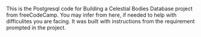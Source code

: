 This is the Postgresql code for Building a Celestial Bodies Database project from freeCodeCamp. 
You may infer from here, if needed to help with difficulites you are facing. 
It was built with instructions from the requirement prompted in the project.
